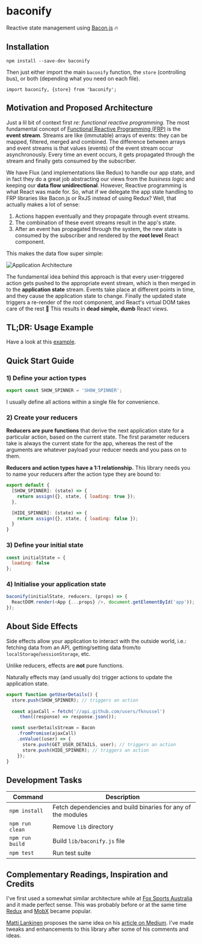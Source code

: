 # baconify

Reactive state management using [Bacon.js](http://baconjs.github.io/) 🔥

## Installation

```
npm install --save-dev baconify
```

Then just either import the main `baconify` function, the `store` (controlling bus), or both (depending what you need on each file).

```
import baconify, {store} from 'baconify';
```

## Motivation and Proposed Architecture

Just a lil bit of context first *re: functional reactive programming*. The most fundamental concept of [Functional Reactive Programming (FRP)](http://en.wikipedia.org/wiki/Functional_reactive_programming) is the **event stream**. Streams are like (immutable) arrays of events: they can be mapped, 
filtered, merged and combined. The difference between arrays and event streams is that values (events) of the event stream occur asynchronously. Every time an event occurs, it gets propagated through the stream and finally gets consumed by the subscriber.

We have Flux (and implementations like Redux) to handle our app state, and in fact they do a great job abstracting our views from the *business logic* and keeping our **data flow unidirectional**. However, Reactive programming is what React was made for. So, what if we delegate the app state handling to FRP libraries like Bacon.js or RxJS instead of using Redux? Well, that actually makes a lot of sense: 

1. Actions happen eventually and they propagate through event streams.
2. The combination of these event streams result in the app's state.
3. After an event has propagated through the system, the new state is consumed by the subscriber and rendered by the **root level** React component.

This makes the data flow super simple:

![Application Architecture](http://i.imgur.com/57PHNjS.png)

The fundamental idea behind this approach is that every user-triggered action gets pushed to the appropriate event stream, which is then merged in to the **application state** stream. Events take place at different points in time, and they cause the application state to change. Finally the updated state triggers a re-render of the root component, and React's virtual DOM takes care of the rest :tada: This results in **dead simple, dumb** React views.

## TL;DR: Usage Example

Have a look at this [example](https://github.com/fknussel/baconify-example).

## Quick Start Guide

### 1) Define your **action types**

```js
export const SHOW_SPINNER = 'SHOW_SPINNER';
```

I usually define all actions within a single file for convenience.

### 2) Create your **reducers**

**Reducers are pure functions** that derive the next application state for a particular action, based on the current state. The first parameter reducers take is always the current state for the app, whereas the rest of the arguments are whatever payload your reducer needs and you pass on to them.

**Reducers and action types have a 1:1 relationship.** This library needs you to name your reducers after the action type they are bound to:

```js
export default {
  [SHOW_SPINNER]: (state) => {
    return assign({}, state, { loading: true });
  },

  [HIDE_SPINNER]: (state) => {
    return assign({}, state, { loading: false });
  }
}
```

### 3) Define your **initial state**

```js
const initialState = {
  loading: false
};
```

### 4) Initialise your application state

```js
baconify(initialState, reducers, (props) => {
  ReactDOM.render(<App {...props} />, document.getElementById('app'));
});
```

## About Side Effects

Side effects allow your application to interact with the outside world, i.e.: fetching data from an API, getting/setting data from/to `localStorage`/`sessionStorage`, etc.

Unlike reducers, effects are **not** pure functions.

Naturally effects may (and usually do) trigger actions to update the application state.

```js
export function getUserDetails() {
  store.push(SHOW_SPINNER); // triggers an action
  
  const ajaxCall = fetch('//api.github.com/users/fknussel')
    .then((response) => response.json());

  const userDetailsStream = Bacon
    .fromPromise(ajaxCall)
    .onValue((user) => {
      store.push(GET_USER_DETAILS, user); // triggers an action
      store.push(HIDE_SPINNER); // triggers an action
    });
}
```

## Development Tasks

| Command | Description |
|---------|-------------|
| `npm install` | Fetch dependencies and build binaries for any of the modules |
| `npm run clean` | Remove `lib` directory |
| `npm run build` | Build `lib/baconify.js` file |
| `npm test` | Run test suite |

## Complementary Readings, Inspiration and Credits

I've first used a somewhat similar architecture while at [Fox Sports Australia](https://github.com/FoxSportsAustralia/) and it made perfect sense. This was probably before or at the same time [Redux](http://redux.js.org/) and [MobX](https://mobxjs.github.io/) became popular.

[Matti Lankinen](https://github.com/milankinen) proposes the same idea on his [article on Medium](https://medium.com/@milankinen/good-bye-flux-welcome-bacon-rx-23c71abfb1a7). I've made tweaks and enhancements to this library after some of his comments and ideas.
